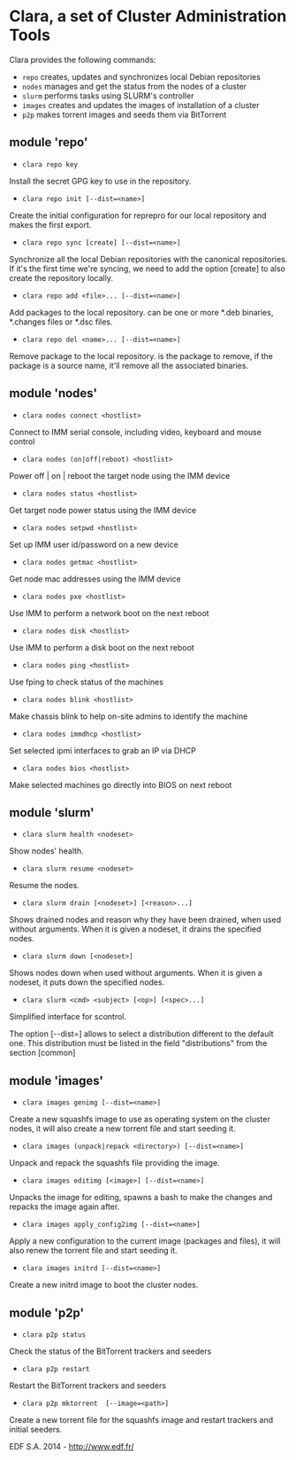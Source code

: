Clara, a set of Cluster Administration Tools
============================================

Clara provides the following commands:
* ```repo```     creates, updates and synchronizes local Debian repositories
* ```nodes```    manages and get the status from the nodes of a cluster
* ```slurm```    performs tasks using SLURM's controller
* ```images```   creates and updates the images of installation of a cluster
* ```p2p```      makes torrent images and seeds them via BitTorrent

## module 'repo' ##
* ```clara repo key```

Install the secret GPG key to use in the repository.

* ```clara repo init [--dist=<name>]```

Create the initial configuration for reprepro for our local repository and
makes the first export.

* ```clara repo sync [create] [--dist=<name>]```

Synchronize all the local Debian repositories with the canonical repositories.
If it's the first time we're syncing, we need to add the option [create] to
also create the repository locally.

* ```clara repo add <file>... [--dist=<name>]```

Add packages to the local repository.
<file> can be one or more *.deb binaries, *.changes files or *.dsc files.

* ```clara repo del <name>... [--dist=<name>]```

Remove package to the local repository.
<name> is the package to remove, if the package is a source name, it'll
remove all the associated binaries.

## module 'nodes' ##
* ```clara nodes connect <hostlist>```

Connect to IMM serial console, including video, keyboard and mouse control

* ```clara nodes (on|off|reboot) <hostlist>```

Power off | on | reboot the target node using the IMM device

* ```clara nodes status <hostlist>```

Get target node power status using the IMM device

* ```clara nodes setpwd <hostlist>```

Set up IMM user id/password on a new device

* ```clara nodes getmac <hostlist>```

Get node mac addresses using the IMM device

* ```clara nodes pxe <hostlist>```

Use IMM to perform a network boot on the next reboot

* ```clara nodes disk <hostlist>```

Use IMM to perform a disk boot on the next reboot

* ```clara nodes ping <hostlist>```

Use fping to check status of the machines

* ```clara nodes blink <hostlist>```

Make chassis blink to help on-site admins to identify the machine

* ```clara nodes immdhcp <hostlist>```

Set selected ipmi interfaces to grab an IP via DHCP

* ```clara nodes bios <hostlist>```

Make selected machines go directly into BIOS on next reboot


## module 'slurm' ##
* ```clara slurm health <nodeset>```

Show nodes' health.

* ```clara slurm resume <nodeset>```

Resume the nodes.

* ```clara slurm drain [<nodeset>] [<reason>...]```

Shows drained nodes and reason why they have been drained, when used without
arguments. When it is given a nodeset, it drains the specified nodes.

* ```clara slurm down [<nodeset>]```

Shows nodes down when used without arguments. When it is given a nodeset,
it puts down the specified nodes.

* ```clara slurm <cmd> <subject> [<op>] [<spec>...]```

Simplified interface for scontrol.

The option [--dist=<name>] allows to select a distribution different
to the default one. This distribution must be listed in the field
"distributions" from the section [common]

## module 'images' ##

* ```clara images genimg [--dist=<name>]```

Create a new squashfs image to use as operating system on the cluster
nodes, it will also create a new torrent file and start seeding it.

* ```clara images (unpack|repack <directory>) [--dist=<name>]```

Unpack and repack the squashfs file providing the image.

* ```clara images editimg [<image>] [--dist=<name>]```

Unpacks the image for editing, spawns a bash to make the changes and
repacks the image again after.

* ```clara images apply_config2img [--dist=<name>]```

Apply a new configuration to the current image (packages and files),
it will also renew the torrent file and start seeding it.

* ```clara images initrd [--dist=<name>]```

Create a new initrd image to boot the cluster nodes.



## module 'p2p' ##

* ```clara p2p status```

Check the status of the BitTorrent trackers and seeders

* ```clara p2p restart```

Restart the BitTorrent trackers and seeders

* ```clara p2p mktorrent  [--image=<path>]```

Create a new torrent file for the squashfs image and restart
trackers and initial seeders.

EDF S.A. 2014 - http://www.edf.fr/
